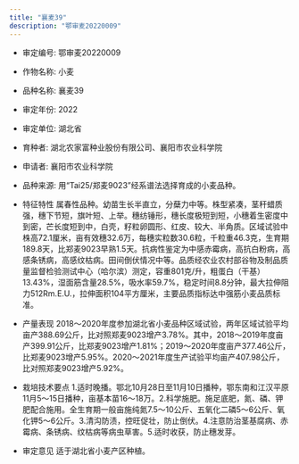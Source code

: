 ```yaml
---
title: "襄麦39"
description: "鄂审麦20220009"
---
```

* 审定编号:  鄂审麦20220009

*  作物名称:  小麦

*  品种名称:  襄麦39

*  审定年份:  2022

*  审定单位:  湖北省

* 育种者:  湖北农家富种业股份有限公司、襄阳市农业科学院

*  申请者:  襄阳市农业科学院

*  品种来源:  用“Tai25/郑麦9023”经系谱法选择育成的小麦品种。

*  特征特性
属春性品种。幼苗生长半直立，分蘖力中等。株型紧凑，茎秆蜡质强，穗下节短，旗叶短、上举。穗纺锤形，穗长度极短到短，小穗着生密度中到密，芒长度短到中，白壳，籽粒卵圆形、红皮、较大、半角质。区域试验中株高72.1厘米，亩有效穗32.6万，每穗实粒数30.6粒，千粒重46.3克，生育期189.8天，比郑麦9023早熟1.5天。抗病性鉴定为中感赤霉病，高抗白粉病，高感条锈病，高感纹枯病。田间倒伏情况中等。品质经农业农村部谷物及制品质量监督检验测试中心（哈尔滨）测定，容重801克/升，粗蛋白（干基）13.43%，湿面筋含量28.5%，吸水率59.7%，稳定时间8.8分钟，最大拉伸阻力512Rm.E.U.，拉伸面积104平方厘米，主要品质指标达中强筋小麦品质标准。

*  产量表现
2018～2020年度参加湖北省小麦品种区域试验，两年区域试验平均亩产388.69公斤，比对照郑麦9023增产3.78%。其中，2018～2019年度亩产399.91公斤，比郑麦9023增产1.81%；2019～2020年度亩产377.46公斤，比郑麦9023增产5.95%。2020～2021年度生产试验平均亩产407.98公斤，比对照郑麦9023增产5.92%。

*  栽培技术要点
1.适时晚播。鄂北10月28日至11月10日播种，鄂东南和江汉平原11月5～15日播种，亩基本苗16～18万。2.科学施肥。施足底肥，氮、磷、钾肥配合施用。全生育期一般亩施纯氮7.5～10公斤、五氧化二磷5～6公斤、氧化钾5～6公斤。3.清沟防渍，控旺促壮，防止倒伏。4.注意防治茎基腐病、赤霉病、条锈病、纹枯病等病虫草害。5.适时收获，防止穗发芽。

*  审定意见
适于湖北省小麦产区种植。
